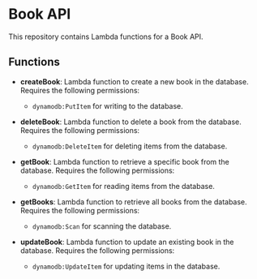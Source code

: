 # Book API

This repository contains Lambda functions for a Book API.

## Functions

- **createBook**: Lambda function to create a new book in the database. Requires the following permissions:
  - `dynamodb:PutItem` for writing to the database.

- **deleteBook**: Lambda function to delete a book from the database. Requires the following permissions:
  - `dynamodb:DeleteItem` for deleting items from the database.

- **getBook**: Lambda function to retrieve a specific book from the database. Requires the following permissions:
  - `dynamodb:GetItem` for reading items from the database.

- **getBooks**: Lambda function to retrieve all books from the database. Requires the following permissions:
  - `dynamodb:Scan` for scanning the database.

- **updateBook**: Lambda function to update an existing book in the database. Requires the following permissions:
  - `dynamodb:UpdateItem` for updating items in the database.
